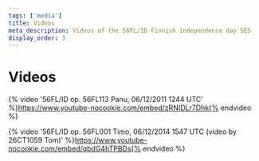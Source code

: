 ```yaml
---
tags: ['media']
title: Videos
meta_description: Videos of the 56FL/ID Finnish independence day SES
display_order: 3
---
```


# Videos

{% video '56FL/ID op. 56FL113 Panu, 06/12/2011 1244 UTC' %}https://www.youtube-nocookie.com/embed/zRNIDLr7Dhk{% endvideo %}

{% video '56FL/ID op. 56FL001 Timo, 06/12/2014 1547 UTC (video by 26CT1059 Tom)' %}https://www.youtube-nocookie.com/embed/qbdG4hTPBDs{% endvideo %}
